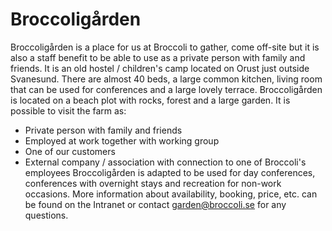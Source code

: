 # Broccoligården
Broccoligården is a place for us at Broccoli to gather, come off-site but it is also a staff benefit to
be able to use as a private person with family and friends.
It is an old hostel / children's camp located on Orust just outside Svanesund. There are almost 40
beds, a large common kitchen, living room that can be used for conferences and a large lovely
terrace. Broccoligården is located on a beach plot with rocks, forest and a large garden.
It is possible to visit the farm as:
- Private person with family and friends
- Employed at work together with working group
- One of our customers
- External company / association with connection to one of Broccoli's employees
  Broccoligården is adapted to be used for day conferences, conferences with overnight stays and
  recreation for non-work occasions.
  More information about availability, booking, price, etc. can be found on the Intranet or contact
  [garden@broccoli.se](mailto:gareden@broccoli.se) for any questions.